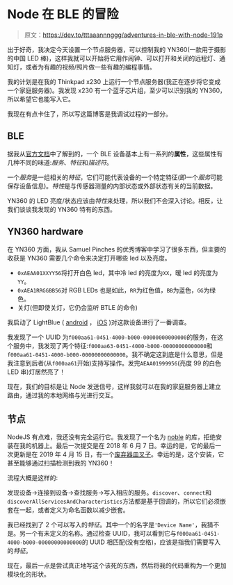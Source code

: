 # Node 在 BLE 的冒险

> 原文：<https://dev.to/tttaaannnggg/adventures-in-ble-with-node-191p>

出于好奇，我决定今天设置一个节点服务器，可以控制我的 YN360(一款用于摄影的中国 LED 棒)，这样我就可以开始将它用作闹钟、可以打开和关闭的远程灯、通知灯，或者为有趣的视频/照片做一些有趣的编程事情。

我的计划是在我的 Thinkpad x230 上运行一个节点服务器(我正在逐步将它变成一个家庭服务器)。我发现 x230 有一个蓝牙芯片组，至少可以识别我的 YN360，所以希望它也能写入它。

我现在有点卡住了，所以写这篇博客是我调试过程的一部分。

## BLE

据我从[官方文档](https://www.bluetooth.com/blog/a-developers-guide-to-bluetooth/)中了解到的，一个 BLE 设备基本上有一系列的**属性**，这些属性有几种不同的味道:*服务*、*特征*和*描述符*。

一个*服务*是一组相关的*特征*，它们可能代表设备的一个特定特征(即一个*服务*可能保存设备信息)。*特性*是与传感器测量的内部状态或外部状态有关的当前数据。

YN360 的 LED 亮度/状态应该由*特性*来处理，所以我们不会深入讨论。相反，让我们谈谈我发现的 YN360 特有的东西。

## YN360 hardware

在 YN360 方面，我从 Samuel Pinches 的优秀博客中学习了很多东西，但主要的收获是 YN360 需要几个命令来决定打开哪些 led 以及亮度。

*   `0xAEAA01XXYY56`将打开白色 led，其中冷 led 的亮度为`XX`，暖 led 的亮度为`YY`。
*   `0xAEA1RRGGBB56`对 RGB LEDs 也是如此，`RR`为红色值，`BB`为蓝色，`GG`为绿色。
*   关灯(但即使关灯，它仍会监听 BTLE 的命令)

我启动了 LightBlue ( [android](https://play.google.com/store/apps/details?id=com.punchthrough.lightblueexplorer&hl=en_US) ， [iOS](https://itunes.apple.com/us/app/lightblue-explorer/id557428110?mt=8) )对这款设备进行了一番调查。

我发现了一个 UUID 为`f000aa61-0451-4000-b000-00000000000000`的服务，在这个服务中，我发现了两个特征:`f000aa63-0451-4000-b000-00000000000000`和`f000aa61-0451-4000-b000-00000000000000`。我不确定这到底是什么意思，但是我注意到后者(从`f000aa61`开始)支持写操作。发完`AEAA01999956`(亮度 99 的白色 LED 串)灯居然亮了！

现在，我们的目标是让 Node 发送信号，这样我就可以在我的家庭服务器上建立路由，通过我的本地网络与光进行交互。

## 节点

NodeJS 有点难，我还没有完全运行它。我发现了一个名为 [noble](https://github.com/noble/noble) 的库，拒绝安装在我的机器上。最后一次提交是在 2018 年 6 月 7 日。幸运的是，它的最后一次更新是在 2019 年 4 月 15 日，有一个[废弃器皿叉子](https://github.com/abandonware/noble)。幸运的是，这个安装，它甚至能够通过扫描检测到我的 YN360！

流程大概是这样的:

发现设备->连接到设备->查找服务->写入相应的服务。`discover`、`connect`和`discoverAllServicesAndCharacteristics`方法都是基于回调的，所以它们必须嵌套在一起，或者定义为命名函数以减少嵌套。

我已经找到了 2 个可以写入的*特征*。其中一个的名字是`'Device Name'`，我猜不是。另一个有未定义的名称。通过检查 UUID，我可以看到它与`f000aa61-0451-4000-b000-00000000000000`的 UUID 相匹配(没有空格)，应该是指我们需要写入的*特征*。

现在，最后一点是尝试真正地写这个该死的东西，然后将我的代码重构为一个更加模块化的形状。